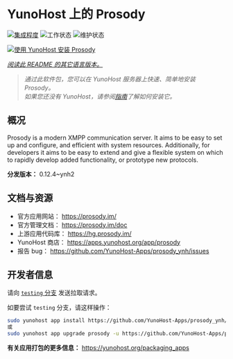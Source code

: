 <!--
注意：此 README 由 <https://github.com/YunoHost/apps/tree/master/tools/readme_generator> 自动生成
请勿手动编辑。
-->

# YunoHost 上的 Prosody

[![集成程度](https://dash.yunohost.org/integration/prosody.svg)](https://dash.yunohost.org/appci/app/prosody) ![工作状态](https://ci-apps.yunohost.org/ci/badges/prosody.status.svg) ![维护状态](https://ci-apps.yunohost.org/ci/badges/prosody.maintain.svg)

[![使用 YunoHost 安装 Prosody](https://install-app.yunohost.org/install-with-yunohost.svg)](https://install-app.yunohost.org/?app=prosody)

*[阅读此 README 的其它语言版本。](./ALL_README.md)*

> *通过此软件包，您可以在 YunoHost 服务器上快速、简单地安装 Prosody。*  
> *如果您还没有 YunoHost，请参阅[指南](https://yunohost.org/install)了解如何安装它。*

## 概况

Prosody is a modern XMPP communication server. It aims to be easy to set up and configure, and efficient with system resources. Additionally, for developers it aims to be easy to extend and give a flexible system on which to rapidly develop added functionality, or prototype new protocols.


**分发版本：** 0.12.4~ynh2
## 文档与资源

- 官方应用网站： <https://prosody.im/>
- 官方管理文档： <https://prosody.im/doc>
- 上游应用代码库： <https://hg.prosody.im/>
- YunoHost 商店： <https://apps.yunohost.org/app/prosody>
- 报告 bug： <https://github.com/YunoHost-Apps/prosody_ynh/issues>

## 开发者信息

请向 [`testing` 分支](https://github.com/YunoHost-Apps/prosody_ynh/tree/testing) 发送拉取请求。

如要尝试 `testing` 分支，请这样操作：

```bash
sudo yunohost app install https://github.com/YunoHost-Apps/prosody_ynh/tree/testing --debug
或
sudo yunohost app upgrade prosody -u https://github.com/YunoHost-Apps/prosody_ynh/tree/testing --debug
```

**有关应用打包的更多信息：** <https://yunohost.org/packaging_apps>
